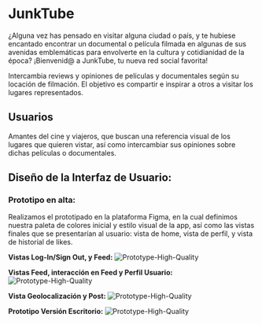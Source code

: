 # JunkTube

¿Alguna vez has pensado en visitar alguna ciudad o país, y te hubiese encantado encontrar un documental o película filmada en algunas de sus avenidas emblemáticas para envolverte en la cultura y cotidianidad de la época? ¡Bienvenid@ a JunkTube, tu nueva red social favorita! 

Intercambia reviews y opiniones de películas y documentales según su locación de filmación. El objetivo es compartir e inspirar a otros a visitar los lugares representados.
## Usuarios

Amantes del cine y viajeros, que buscan una referencia visual de los lugares que quieren vistar, así como intercambiar sus opiniones sobre dichas películas o documentales. 
## Diseño de la Interfaz de Usuario:
### Prototipo en alta:
Realizamos el prototipado en la plataforma Figma, en la cual definimos nuestra paleta de colores inicial y estilo visual de la app, así como las vistas finales que se presentarían al usuario: vista de home, vista de perfil, y vista de historial de likes.

<b>Vistas Log-In/Sign Out, y Feed:</b>
![Prototype-High-Quality](/src/img/prototipo-alta1.png)

<b>Vistas Feed, interacción en Feed y Perfil Usuario:</b>
![Prototype-High-Quality](/src/img/prototipo-alta2.png)

<b>Vista Geolocalización y Post:</b>
![Prototype-High-Quality](/src/img/prototipo-alta3.png)

<b>Prototipo Versión Escritorio:</b>
![Prototype-High-Quality](/src/img/prototipo-alta4.png)


